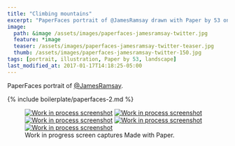 ```yaml
---
title: "Climbing mountains"
excerpt: "PaperFaces portrait of @JamesRamsay drawn with Paper by 53 on an iPad."
image: 
  path: &image /assets/images/paperfaces-jamesramsay-twitter.jpg 
  feature: *image
  teaser: /assets/images/paperfaces-jamesramsay-twitter-teaser.jpg
  thumb: /assets/images/paperfaces-jamesramsay-twitter-150.jpg
tags: [portrait, illustration, Paper by 53, landscape]
last_modified_at: 2017-01-17T14:18:25-05:00
---
```


PaperFaces portrait of [@JamesRamsay](http://twitter.com/JamesRamsay).

{% include boilerplate/paperfaces-2.md %}

<figure class="third">
	<a href="{{ site.url }}/assets/images/paperfaces-jamesramsay-process-1-lg.jpg"><img src="{{ site.url }}/assets/images/paperfaces-jamesramsay-process-1-600.jpg" alt="Work in process screenshot"></a>
	<a href="{{ site.url }}/assets/images/paperfaces-jamesramsay-process-2-lg.jpg"><img src="{{ site.url }}/assets/images/paperfaces-jamesramsay-process-2-600.jpg" alt="Work in process screenshot"></a>
	<a href="{{ site.url }}/assets/images/paperfaces-jamesramsay-process-3-lg.jpg"><img src="{{ site.url }}/assets/images/paperfaces-jamesramsay-process-3-600.jpg" alt="Work in process screenshot"></a>
	<a href="{{ site.url }}/assets/images/paperfaces-jamesramsay-process-4-lg.jpg"><img src="{{ site.url }}/assets/images/paperfaces-jamesramsay-process-4-600.jpg" alt="Work in process screenshot"></a>
	<a href="{{ site.url }}/assets/images/paperfaces-jamesramsay-process-5-lg.jpg"><img src="{{ site.url }}/assets/images/paperfaces-jamesramsay-process-5-600.jpg" alt="Work in process screenshot"></a>
	<figcaption>Work in progress screen captures Made with Paper.</figcaption>
</figure>

